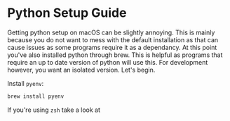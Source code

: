 # Python Setup Guide

Getting python setup on macOS can be slightly annoying. This is mainly because you do not want to mess with the default installation as that can cause issues as some programs require it as a dependancy. At this point you've also installed python through brew. This is helpful as programs that require an up to date version of python will use this. For development however, you want an isolated version. Let's begin. 

Install `pyenv`:

``` zsh
brew install pyenv
```

If you're using `zsh` take a look at 